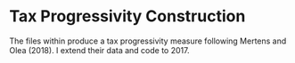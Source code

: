 # Tax Progressivity Construction
The files within produce a tax progressivity measure following Mertens and Olea (2018). I extend their data and code to 2017.
